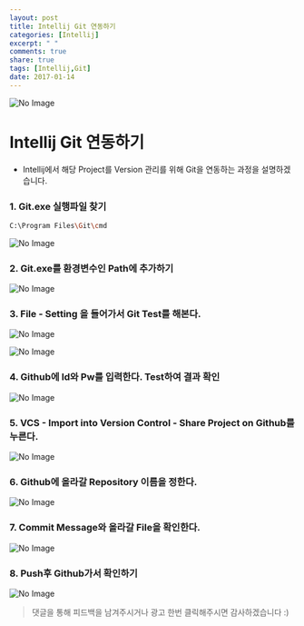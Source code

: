 ```yaml
---
layout: post
title: Intellij Git 연동하기
categories: [Intellij]
excerpt: " "
comments: true
share: true
tags: [Intellij,Git]
date: 2017-01-14
---
```

![No Image](/assets/posts/20180328/0.png)

# **Intellij Git 연동하기**

- Intellij에서 해당 Project를 Version 관리를 위해 Git을 연동하는 과정을 설명하겠습니다.

### 1. Git.exe 실행파일 찾기

```bash
C:\Program Files\Git\cmd
```

![No Image](/assets/posts/20170114/1.PNG)

### 2. Git.exe를 환경변수인 Path에 추가하기

![No Image](/assets/posts/20170114/2.PNG)

### 3. File - Setting 을 들어가서 Git Test를 해본다.

![No Image](/assets/posts/20170114/3.PNG)

![No Image](/assets/posts/20170114/4.PNG)

### 4. Github에 Id와 Pw를 입력한다. Test하여 결과 확인

![No Image](/assets/posts/20170114/5.PNG)

### 5. VCS - Import into Version Control - Share Project on Github를 누른다.

![No Image](/assets/posts/20170114/6.PNG)

### 6. Github에 올라갈 Repository 이름을 정한다.

![No Image](/assets/posts/20170114/7.PNG)

### 7. Commit Message와 올라갈 File을 확인한다.

![No Image](/assets/posts/20170114/8.PNG)

### 8. Push후 Github가서 확인하기

![No Image](/assets/posts/20170114/9.PNG)

> 댓글을 통해 피드백을 남겨주시거나 광고 한번 클릭해주시면 감사하겠습니다 :)
